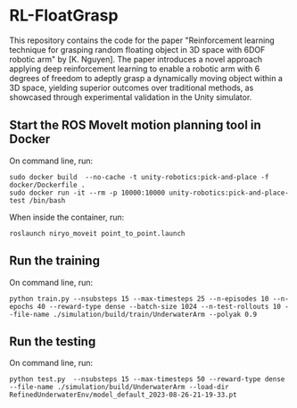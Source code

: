 # RL-FloatGrasp

This repository contains the code for the paper "Reinforcement learning technique for grasping random floating object in 3D space with 6DOF robotic arm" by [K. Nguyen]. The paper introduces a novel approach applying deep reinforcement learning to enable a robotic arm with 6 degrees of freedom to adeptly grasp a dynamically moving object within a 3D space, yielding superior outcomes over traditional methods, as showcased through experimental validation in the Unity simulator.

## Start the ROS MoveIt motion planning tool in Docker

On command line, run:
```
sudo docker build  --no-cache -t unity-robotics:pick-and-place -f docker/Dockerfile .
sudo docker run -it --rm -p 10000:10000 unity-robotics:pick-and-place-test /bin/bash
```

When inside the container, run:
```
roslaunch niryo_moveit point_to_point.launch
```

## Run the training

On command line, run:
```
python train.py --nsubsteps 15 --max-timesteps 25 --n-episodes 10 --n-epochs 40 --reward-type dense --batch-size 1024 --n-test-rollouts 10 --file-name ./simulation/build/train/UnderwaterArm --polyak 0.9
```

## Run the testing

On command line, run:
```
python test.py  --nsubsteps 15 --max-timesteps 50 --reward-type dense --file-name ./simulation/build/UnderwaterArm --load-dir RefinedUnderwaterEnv/model_default_2023-08-26-21-19-33.pt
```